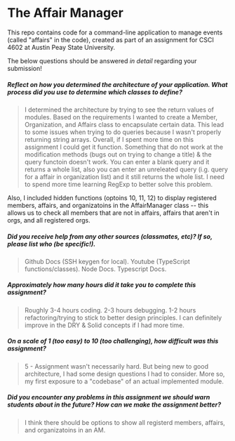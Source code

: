 # The Affair Manager

This repo contains code for a command-line application to manage events (called "affairs" in the code), created as part of an assignment for CSCI 4602 at Austin Peay State University.

The below questions should be answered _in detail_ regarding your submission!

##### Reflect on how you determined the architecture of your application. What process did you use to determine which classes to define? #####
> I determined the architecture by trying to see the return values of modules. Based on the requirements I wanted to create a Member, Organization, and Affairs class to encapsulate certain data. This lead to some issues when trying to do queries because I wasn't properly returning string arrays. Overall, if I spent more time on this assignment I could get it function. 
Something that do not work at the modification methods (bugs out on trying to change a title) & the query functoin doesn't work. You can enter a blank query and it returns a whole list, also you can enter an unreleated query (i.g. query for a affair in organization list) and it still returns the whole list. I need to spend more time learning RegExp to better solve this problem.

Also, I included hidden functions (optoins 10, 11, 12) to display registered members, affairs, and organizatoins in the AffairManager class -- this allows us to check all members that are not in affairs, affairs that aren't in orgs, and all registered orgs. 


##### Did you receive help from any other sources (classmates, etc)? If so, please list who (be specific!). #####
> Github Docs (SSH keygen for local). Youtube (TypeScript functions/classes). Node Docs. Typescript Docs. 


##### Approximately how many hours did it take you to complete this assignment? #####
> Roughly 3-4 hours coding. 2-3 hours debugging. 1-2 hours refactoring/trying to stick to better design principles. I can definitely improve in the DRY & Solid concepts if I had more time.


##### On a scale of 1 (too easy) to 10 (too challenging), how difficult was this assignment? #####
> 5 - Assignment wasn't necessarily hard. But being new to good architecture, I had some design questions I had to consider. More so, 
my first exposure to a "codebase" of an actual implemented module. 


##### Did you encounter any problems in this assignment we should warn students about in the future? How can we make the assignment better? #####
> I think there should be options to show all registerd members, affairs, and organizatoins in an AM. 

